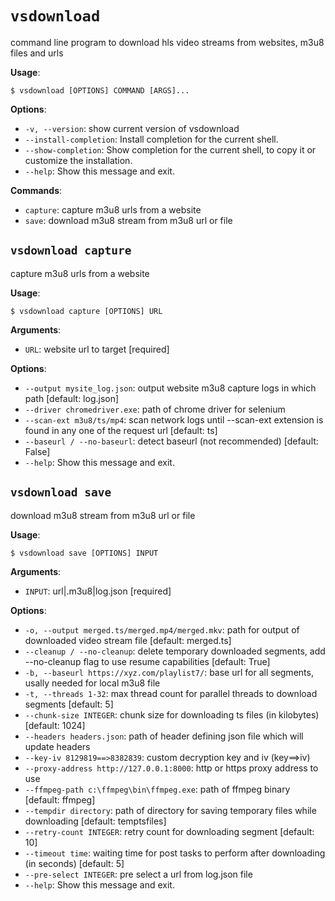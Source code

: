 # `vsdownload`

command line program to download hls video streams from websites, m3u8 files and urls

**Usage**:

```console
$ vsdownload [OPTIONS] COMMAND [ARGS]...
```

**Options**:

* `-v, --version`: show current version of vsdownload
* `--install-completion`: Install completion for the current shell.
* `--show-completion`: Show completion for the current shell, to copy it or customize the installation.
* `--help`: Show this message and exit.

**Commands**:

* `capture`: capture m3u8 urls from a website
* `save`: download m3u8 stream from m3u8 url or file

## `vsdownload capture`

capture m3u8 urls from a website

**Usage**:

```console
$ vsdownload capture [OPTIONS] URL
```

**Arguments**:

* `URL`: website url to target  [required]

**Options**:

* `--output mysite_log.json`: output website m3u8 capture logs in which path  [default: log.json]
* `--driver chromedriver.exe`: path of chrome driver for selenium
* `--scan-ext m3u8/ts/mp4`: scan network logs until --scan-ext extension is found in any one of the request url  [default: ts]
* `--baseurl / --no-baseurl`: detect baseurl (not recommended)  [default: False]
* `--help`: Show this message and exit.

## `vsdownload save`

download m3u8 stream from m3u8 url or file

**Usage**:

```console
$ vsdownload save [OPTIONS] INPUT
```

**Arguments**:

* `INPUT`: url|.m3u8|log.json  [required]

**Options**:

* `-o, --output merged.ts/merged.mp4/merged.mkv`: path for output of downloaded video stream file  [default: merged.ts]
* `--cleanup / --no-cleanup`: delete temporary downloaded segments, add --no-cleanup flag to use resume capabilities  [default: True]
* `-b, --baseurl https://xyz.com/playlist7/`: base url for all segments, usally needed for local m3u8 file
* `-t, --threads 1-32`: max thread count for parallel threads to download segments  [default: 5]
* `--chunk-size INTEGER`: chunk size for downloading ts files (in kilobytes)  [default: 1024]
* `--headers headers.json`: path of header defining json file which will update headers
* `--key-iv 8129819==>8382839`: custom decryption key and iv (key==>iv)
* `--proxy-address http://127.0.0.1:8000`: http or https proxy address to use
* `--ffmpeg-path c:\ffmpeg\bin\ffmpeg.exe`: path of ffmpeg binary  [default: ffmpeg]
* `--tempdir directory`: path of directory for saving temporary files while downloading  [default: temptsfiles]
* `--retry-count INTEGER`: retry count for downloading segment  [default: 10]
* `--timeout time`: waiting time for post tasks to perform after downloading (in seconds)  [default: 5]
* `--pre-select INTEGER`: pre select a url from log.json file
* `--help`: Show this message and exit.
